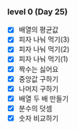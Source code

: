 ### level 0 (Day 25)

- [x] 배열의 평균값
- [x] 피자 나눠 먹기(3)
- [x] 피자 나눠 먹기(2)
- [x] 피자 나눠 먹기(1)
- [x] 짝수는 싫어요
- [x] 중앙값 구하기
- [x] 나머지 구하기
- [x] 배열 두 배 만들기
- [x] 분수의 덧셈
- [x] 숫자 비교하기
